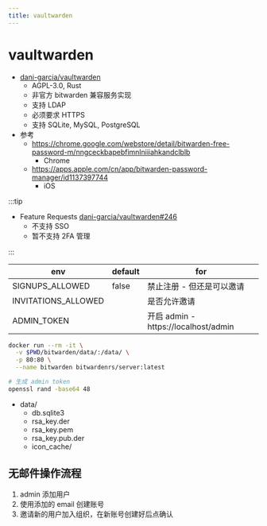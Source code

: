 ```yaml
---
title: vaultwarden
---
```


# vaultwarden

- [dani-garcia/vaultwarden](https://github.com/dani-garcia/vaultwarden)
  - AGPL-3.0, Rust
  - 非官方 bitwarden 兼容服务实现
  - 支持 LDAP
  - 必须要求 HTTPS
  - 支持 SQLite, MySQL, PostgreSQL
- 参考
  - https://chrome.google.com/webstore/detail/bitwarden-free-password-m/nngceckbapebfimnlniiiahkandclblb
    - Chrome
  - https://apps.apple.com/cn/app/bitwarden-password-manager/id1137397744
    - iOS

:::tip

- Feature Requests [dani-garcia/vaultwarden#246](https://github.com/dani-garcia/vaultwarden/issues/246)
  - 不支持 SSO
  - 暂不支持 2FA 管理

:::

| env                 | default | for                                  |
| ------------------- | ------- | ------------------------------------ |
| SIGNUPS_ALLOWED     | false   | 禁止注册 - 但还是可以邀请            |
| INVITATIONS_ALLOWED |         | 是否允许邀请                         |
| ADMIN_TOKEN         |         | 开启 admin - https://localhost/admin |

```bash
docker run --rm -it \
  -v $PWD/bitwarden/data/:/data/ \
  -p 80:80 \
  --name bitwarden bitwardenrs/server:latest

# 生成 admin token
openssl rand -base64 48
```

- data/
  - db.sqlite3
  - rsa_key.der
  - rsa_key.pem
  - rsa_key.pub.der
  - icon_cache/

## 无邮件操作流程

1. admin 添加用户
2. 使用添加的 email 创建账号
3. 邀请新的用户加入组织，在新账号创建好后点确认

